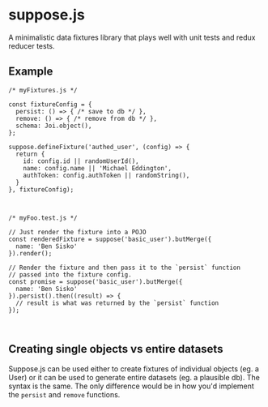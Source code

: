 # suppose.js
A minimalistic data fixtures library that plays well with unit tests and redux reducer tests.

## Example



```
/* myFixtures.js */

const fixtureConfig = {
  persist: () => { /* save to db */ },
  remove: () => { /* remove from db */ },
  schema: Joi.object(),  
};

suppose.defineFixture('authed_user', (config) => {
  return {
    id: config.id || randomUserId(),
    name: config.name || 'Michael Eddington',
    authToken: config.authToken || randomString(),
  }
}, fixtureConfig);



/* myFoo.test.js */

// Just render the fixture into a POJO
const renderedFixture = suppose('basic_user').butMerge({
  name: 'Ben Sisko'
}).render();

// Render the fixture and then pass it to the `persist` function
// passed into the fixture config.
const promise = suppose('basic_user').butMerge({
  name: 'Ben Sisko'
}).persist().then((result) => {
  // result is what was returned by the `persist` function
});



```

## Creating single objects vs entire datasets
Suppose.js can be used either to create fixtures of individual objects (eg. a User) or it can be used to generate entire datasets (eg. a plausible db).  The syntax is the same.  The only difference would be in how you'd implement the 
`persist` and `remove` functions.  
